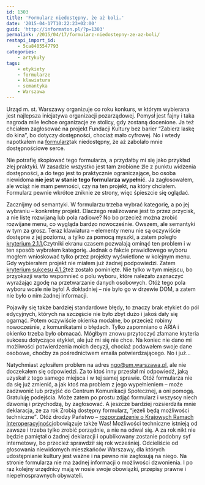 ```yaml
---
id: 1303
title: 'Formularz niedostępny, że aż boli.'
date: '2015-04-17T10:22:23+02:00'
guid: 'http://informaton.pl/?p=1303'
permalink: /2015/04/17/formularz-niedostepny-ze-az-boli/
restapi_import_id:
    - 5ca8405547793
categories:
    - artykuły
tags:
    - etykiety
    - formularze
    - klawiatura
    - semantyka
    - Warszawa
---
```


Urząd m. st. Warszawy organizuje co roku konkurs, w którym wybierana jest najlepsza inicjatywa organizacji pozarządowej. Pomysł jest fajny i taka nagroda mile łechce organizacje ze stolicy, gdy zostaną docenione. Ja też chciałem zagłosować na projekt Fundacji Kultury bez barier “Zabierz laskę do kina”, bo dotyczy dostępności, chociaż mało cyfrowej. No i wtedy napotkałem na [formularz](http://ngo.um.warszawa.pl/konkurs/)tak niedostępny, że aż zabolało mnie dostępnościowe serce.

Nie potrafię skopiować tego formularza, a przydałby mi się jako przykład złej praktyki. W zasadzie wszystko jest tam zrobione źle z punktu widzenia dostępności, a do tego jest to praktycznie ograniczające, bo osoba niewidoma **nie jest w stanie tego formularza wypełnić**. Ja zagłosowałem, ale wciąż nie mam pewności, czy na ten projekt, na który chciałem. Formularz pewnie wkrótce zniknie ze strony, więc śpieszcie się oglądać.

Zacznijmy od semantyki. W formularzu trzeba wybrać kategorię, a po jej wybraniu – konkretny projekt. Dlaczego realizowane jest to przez przycisk, a nie listę rozwijaną lub pola radiowe? No bo przecież można zrobić rozwijane menu, co wygląda bardzo nowocześnie. Owszem, ale semantyki w tym za grosz. Teraz klawiatura – elementy menu nie są oczywiście dostępne z jej poziomu, a tylko za pomocą myszki, a zatem poległo [kryterium 2.1.1.](http://informaton.pl/wcag-2-0/dostep-za-pomoca-klawiatury-wcag-2-0-sc-2-1-1-poziom-a/)Czytniki ekranu czasem pozwalają ominąć ten problem i w ten sposób wybrałem kategorię. Jednak o fakcie prawidłowego wyboru mogłem wnioskować tylko przez projekty wyświetlone w kolejnym menu. Gdy wybierałem projekt nie miałem już żadnej podpowiedzi. Zatem [kryterium sukcesu 4.1.2](http://informaton.pl/wcag-2-0/nazwa-rola-i-wartosc-wcag-2-0-sc-4-1-2-poziom-a/)też zostało pominięte. Nie tylko w tym miejscu, bo przyokazji warto wspomnieć o polu wyboru, które należało zaznaczyć wyrażając zgodę na przetwarzanie danych osobowych. Otóż tego pola wyboru wcale nie było! A dokładniej – nie było go w drzewie DOM, a zatem nie było o nim żadnej informacji.

Pojawiły się także bardziej standardowe błędy, to znaczy brak etykiet do pól edycyjnych, których na szczęście nie było zbyt dużo i jakoś dały się ogarnąć. Potem oczywiście okienka modalne, bo przecież robimy nowocześnie, z komunikatami o błędach. Tylko zapomniano o ARIA i okienko trzeba było obmacać. Mógłbym znowu przytoczyć złamane kryteria sukcesu dotyczące etykiet, ale już mi się nie chce. Na koniec nie dano mi możliwości potwierdzenia moich decyzji, chociaż podawałem swoje dane osobowe, choćby za pośrednictwem emaila potwierdzającego. No i już…

Natychmiast zgłosiłem problem na adres ngo@um.warszawa.pl, ale nie doczekałem się odpowiedzi. Za to ktoś inny przesłał mi odpowiedź, jaką uzyskał z tego samego miejsca i w tej samej sprawie. Otóż formularza nie da się już zmienić, a jak ktoś ma problem z jego wypełnieniem – może zadzwonić lub przyjść do Centrum Komunikacji Społecznej, a oni pomogą. Gratuluję podejścia. Może zatem po prostu zdjąć formularz i wszyscy niech dzwonią i przychodzą, by zagłosować. A jeszcze bardziej rozsierdziła mnie deklaracja, że za rok Zrobią dostępny formularz, <q>jeżeli będą możliwości techniczne</q>. Otóż drodzy Państwo – [rozporządzenie o Krajowych Ramach Interoperacyjności](http://informaton.pl/strony-internetowe/dostepnosc-zapisana-w-rozporzadzeniu/)obowiązuje także Was! Możliwości techniczne istnieją od zawsze i trzeba tylko zrobić porządnie, a nie na odwal się. A za rok nikt nie będzie pamiętał o żadnej deklaracji i opublikowany zostanie podobny syf internetowy, bo przecież sprawdził się rok wcześniej. Odcieliście od głosowania niewidomych mieszkańców Warszawy, dla których udostępnianie kultury jest ważne i na pewno nie zagłosują na niego. Na stronie formularza nie ma żadnej informacji o możliwości dzwonienia. I po raz kolejny urzędnicy mają w nosie swoje obowiązki, przepisy prawne i niepełnosprawnych obywateli.
